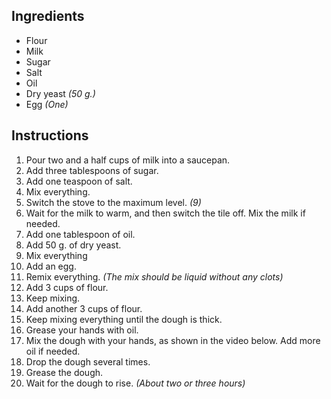 ## Ingredients

- Flour
- Milk
- Sugar
- Salt
- Oil
- Dry yeast *(50 g.)*
- Egg *(One)*

## Instructions

1. Pour two and a half cups of milk into a saucepan. 
1. Add three tablespoons of sugar. 
1. Add one teaspoon of salt.
1. Mix everything. 
1. Switch the stove to the maximum level. *(9)*
1. Wait for the milk to warm, and then switch the tile off. Mix the milk if needed.
1. Add one tablespoon of oil. 
1. Add 50 g. of dry yeast. 
1. Mix everything
1. Add an egg. 
1. Remix everything. *(The mix should be liquid without any clots)*
1. Add 3 cups of flour.
1. Keep mixing.
1. Add another 3 cups of flour.
1. Keep mixing everything until the dough is thick.
1. Grease your hands with oil.
1. Mix the dough with your hands, as shown in the video below. Add more oil if needed.
1. Drop the dough several times.
1. Grease the dough.
1. Wait for the dough to rise. *(About two or three hours)*